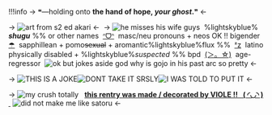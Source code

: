 !!!info
	 -> ❝—holding onto **the hand of hope, *your ghost*.**❞  <-

-> ![art from s2 ed akari](https://i.postimg.cc/2SKpdzbr/satoru.png) <-
‎ 
-> ![he misses his wife guys](https://files.catbox.moe/lmnzcj.gif) ‎ %lightskyblue% ***shugu*** %% or other names ‎ [ᐢᗜᐢ]() ‎ masc/neu pronouns + neos OK !!
bigender ‎ [☂]() ‎ sapphillean + pomo~~sexual~~ + aromantic%lightskyblue%flux %%  ‎ [ᶻz]()  ‎ latino
physically disabled + %lightskyblue%*suspected* %% bpd ‎ [(＞。☆)]() ‎ age-regressor ‎ ![ok but jokes aside god why is gojo in his past arc so pretty](https://files.catbox.moe/lmnzcj.gif) <-

-> ![THIS IS A JOKE](https://i.postimg.cc/kgB1R7ws/blinkie-1-from-watermelon-crd-co.gif)![DONT TAKE IT SRSLY](https://i.postimg.cc/kgB1R7ws/blinkie-1-from-watermelon-crd-co.gif)![I WAS TOLD TO PUT IT](https://i.postimg.cc/kgB1R7ws/blinkie-1-from-watermelon-crd-co.gif) <-

-> ![my crush totally](https://files.catbox.moe/c7asmz.gif) ‎ ‎ [**this rentry was made / decorated by VIOLE !!  ‎ ‎ ( ◜◡◝ )** ‎ ](https://rentry.co/amimizu) ‎ ![did not make me like satoru](https://files.catbox.moe/c7asmz.gif) <-